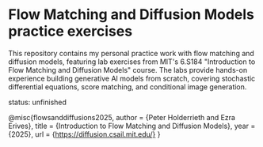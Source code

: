 # Flow Matching and Diffusion Models practice exercises

This repository contains my personal practice work with flow matching and diffusion models, featuring lab exercises from MIT's 6.S184 "Introduction to Flow Matching and Diffusion Models" course. The labs provide hands-on experience building generative AI models from scratch, covering stochastic differential equations, score matching, and conditional image generation. 

status: unfinished

  @misc{flowsanddiffusions2025,
    author       = {Peter Holderrieth and Ezra Erives},
    title        = {Introduction to Flow Matching and Diffusion Models},
    year         = {2025},
    url          = {https://diffusion.csail.mit.edu/}
  }
